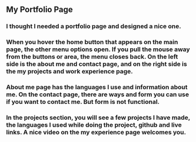 ## My Portfolio Page

### I thought I needed a portfolio page and designed a nice one. 

### When you hover the home button that appears on the main page, the other menu options open. If you pull the mouse away from the buttons or area, the menu closes back. On the left side is the about me and contact page, and on the right side is the my projects and work experience page. 

### About me page has the languages I use and information about me. On the contact page, there are ways and form you can use if you want to contact me. But form is not functional. 

### In the projects section, you will see a few projects I have made, the languages I used while doing the project, github and live links. A nice video on the my experience page welcomes you.